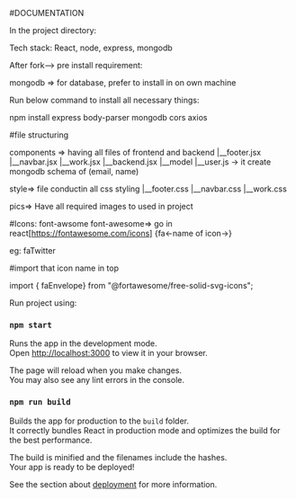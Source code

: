 #DOCUMENTATION

In the project directory:

Tech stack: React, node, express, mongodb

After fork--> pre install requirement: 

mongodb => for database, prefer to install in on own machine

Run below command to install all necessary things:

npm install express body-parser mongodb cors axios 


#file structuring

components => having all files of frontend and backend
        |__footer.jsx
        |__navbar.jsx
        |__work.jsx
        |__backend.jsx
        |__model
                |__user.js -> it create mongodb schema of (email, name)


style=> file conductin all css styling
    |__footer.css
    |__navbar.css
    |__work.css

pics=> Have all required images to used in project


#Icons: font-awsome 
font-awesome=> go in react[https://fontawesome.com/icons]
{fa<-name of icon->}

eg: faTwitter

#import that icon name in top 

import { faEnvelope} from "@fortawesome/free-solid-svg-icons";
    


Run project using:


### `npm start`

Runs the app in the development mode.\
Open [http://localhost:3000](http://localhost:3000) to view it in your browser.

The page will reload when you make changes.\
You may also see any lint errors in the console.


### `npm run build`

Builds the app for production to the `build` folder.\
It correctly bundles React in production mode and optimizes the build for the best performance.

The build is minified and the filenames include the hashes.\
Your app is ready to be deployed!

See the section about [deployment](https://facebook.github.io/create-react-app/docs/deployment) for more information.


